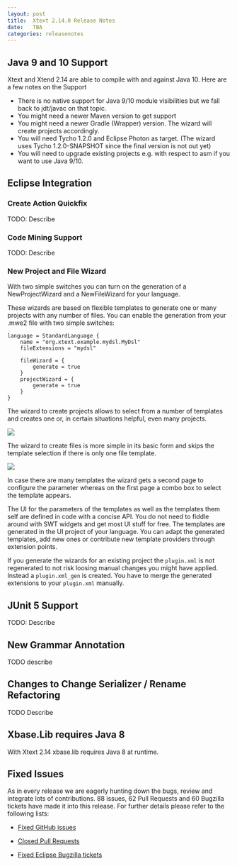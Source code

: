 ```yaml
---
layout: post
title:  Xtext 2.14.0 Release Notes
date:   TBA
categories: releasenotes
---
```


## Java 9 and 10 Support

Xtext and Xtend 2.14 are able to compile with and against Java 10. Here are a few notes on the Support
- There is no native support for Java 9/10 module visibilities but we fall back to jdt/javac on that topic.
- You might need a newer Maven version to get support
- You might need a newer Gradle (Wrapper) version. The wizard will create projects accordingly.
- You will need Tycho 1.2.0 and Eclipse Photon as target. (The wizard uses Tycho 1.2.0-SNAPSHOT since the final version is not out yet)
- You will need to upgrade existing projects e.g. with respect to asm if you want to use Java 9/10.

## Eclipse Integration

### Create Action Quickfix

TODO: Describe

### Code Mining Support

TODO: Describe

### New Project and File Wizard

With two simple switches you can turn on the generation of a NewProjectWizard and a NewFileWizard for your language.

These wizards are based on flexible templates to generate one or many projects with any number of files. You can enable the generation from your .mwe2 file with two simple switches:

```
language = StandardLanguage {
    name = "org.xtext.example.mydsl.MyDsl"
    fileExtensions = "mydsl"
        
    fileWizard = {
        generate = true
    }
    projectWizard = {
        generate = true
    }
}
```

The wizard to create projects allows to select from a number of templates and creates one or, in certain situations helpful, even many projects.

![]({{site.baseurl}}/images/releasenotes/2_14_new-file-wizard.png)

The wizard to create files is more simple in its basic form and skips the template selection if there is only one file template.

![]({{site.baseurl}}/images/releasenotes/2_14_new-project-wizard-template-selection.png)

In case there are many templates the wizard gets a second page to configure the parameter whereas on the first page a combo box to select the template appears. 

The UI for the parameters of the templates as well as the templates them self are defined in code with a concise API. You do not need to fiddle around with SWT widgets and get most UI stuff for free. The templates are generated in the UI project of your language. You can adapt the generated templates, add new ones or contribute new template providers through extension points.

If you generate the wizards for an existing project the `plugin.xml` is not regenerated to not risk loosing manual changes you might have applied. Instead a `plugin.xml_gen` is created. You have to merge the generated extensions to your `plugin.xml` manually.

## JUnit 5 Support

TODO: Describe

## New Grammar Annotation

TODO describe

## Changes to Change Serializer / Rename Refactoring

TODO Describe

## Xbase.Lib requires Java 8

With Xtext 2.14 xbase.lib requires Java 8 at runtime.

## Fixed Issues

As in every release we are eagerly hunting down the bugs, review and integrate lots of contributions. 88 issues, 62 Pull Requests and 60 Bugzilla tickets have made it into this release. For further details please refer to the following lists:

- [Fixed GitHub issues](https://github.com/search?utf8=%E2%9C%93&q=is%3Aissue+milestone%3ARelease_2.14+is%3Aclosed+repo%3Aeclipse%2Fxtext+repo%3Aeclipse%2Fxtext-core+repo%3Aeclipse%2Fxtext-lib+repo%3Aeclipse%2Fxtext-extras+repo%3Aeclipse%2Fxtext-eclipse+repo%3Aeclipse%2Fxtext-idea+repo%3Aeclipse%2Fxtext-web+repo%3Aeclipse%2Fxtext-maven+repo%3Aeclipse%2Fxtext-xtend&type=Issues&ref=searchresults)

- [Closed Pull Requests](https://github.com/search?utf8=%E2%9C%93&q=is%3Apr+milestone%3ARelease_2.14+is%3Aclosed+repo%3Aeclipse%2Fxtext+repo%3Aeclipse%2Fxtext-core+repo%3Aeclipse%2Fxtext-lib+repo%3Aeclipse%2Fxtext-extras+repo%3Aeclipse%2Fxtext-eclipse+repo%3Aeclipse%2Fxtext-idea+repo%3Aeclipse%2Fxtext-web+repo%3Aeclipse%2Fxtext-maven+repo%3Aeclipse%2Fxtext-xtend&type=Issues&ref=searchresults)

- [Fixed Eclipse Bugzilla tickets](https://bugs.eclipse.org/bugs/buglist.cgi?bug_status=RESOLVED&bug_status=VERIFIED&bug_status=CLOSED&classification=Modeling&classification=Tools&columnlist=product%2Ccomponent%2Cassigned_to%2Cbug_status%2Cresolution%2Cshort_desc%2Cchangeddate%2Ckeywords&f0=OP&f1=OP&f3=CP&f4=CP&known_name=Xtext%202.14&list_id=16618269&product=TMF&product=Xtend&query_based_on=Xtext%202.14&query_format=advanced&status_whiteboard=v2.14&status_whiteboard_type=allwordssubstr)

